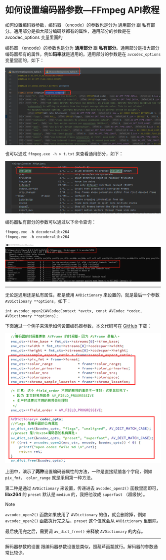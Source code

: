 # 如何设置编码器参数—FFmpeg API教程

<div id="meta-description---">如何设置编码器参数，编码器 （encode）的参数也是分为 通用部分 跟 私有部分。通用部分是指大部分编码器都有的属性，通用部分的参数是在 avcodec_options 变量里面的</div>

编码器 （encode）的参数也是分为 **通用部分** 跟 **私有部分**。通用部分是指大部分编码器都有的属性，例如**码率**就是通用的。通用部分的参数是在 `avcodec_options` 变量里面的，如下：

![1-1](encode_args\1-1.png)

也可以通过 `ffmpeg.exe -h > t.txt` 来查看通用部分，如下：

![1-2](encode_args\1-2.png)

编码器私有部分的参数可以通过以下命令查询：

```
ffmpeg.exe -h decoder=libx264
ffmpeg.exe -h encoder=libx264
```

![1-3](encode_args\1-3.png)

------

无论是通用还是私有属性，都是使用 `AVDictionary` 来设置的，就是最后一个参数 `AVDictionary **options`，如下：

```
int avcodec_open2(AVCodecContext *avctx, const AVCodec *codec, AVDictionary **options);
```

下面通过一个例子来演示如何设置编码器参数，本文代码可在 [GitHub](https://github.com/lokenetwork/FFmpeg-Principle/tree/main/encode_args) 下载：

![1-4](encode_args\1-4.png)

上图中，演示了**两种**设置编码器属性的方法，一种是直接赋值各个字段，例如 `pix_fmt`， `color_range` 就是采用第一种方法。

第二种是通过 `AVDictionary` 来设置，传递进去 `avcodec_open2()` 函数里面即可，**libx264** 的 `preset` 默认是 `medium` 的，我把他改成 `superfast` （超级快）。

> [!NOTE]
> `avcodec_open2()` 函数如果使用了 `AVDictionary` 的值，就会删除掉，例如 `avcodec_open2()` 函数执行完之后，`preset` 这个值就会从 `AVDictionary` 里删除。

最后使用完之后，需要调 `av_dict_free()` 来释放 `AVDictionary` 的内存。

------

解码器参数的设置 跟编码器参数设置是类似，照葫芦画瓢就行。解码器的参数通常比较少。
